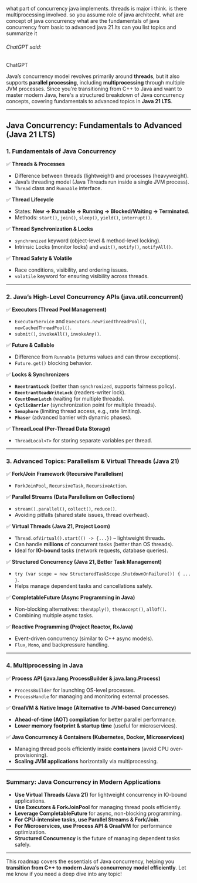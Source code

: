 what part of concurrency java implements. threads is major i think. is there multiprocessing involved. so you assume role of java architecht. what are concept of java concurrency what are the fundamentals of java concurrency from basic to advanced java 21.lts can you list topics and summarize it

###### ChatGPT said:

ChatGPT

Java’s concurrency model revolves primarily around **threads**, but it also supports **parallel processing**, including **multiprocessing** through multiple JVM processes. Since you're transitioning from C++ to Java and want to master modern Java, here's a structured breakdown of Java concurrency concepts, covering fundamentals to advanced topics in **Java 21 LTS**.

---

## **Java Concurrency: Fundamentals to Advanced (Java 21 LTS)**

### **1. Fundamentals of Java Concurrency**

✅ **Threads & Processes**

- Difference between threads (lightweight) and processes (heavyweight).
- Java’s threading model (Java Threads run inside a single JVM process).
- `Thread` class and `Runnable` interface.

✅ **Thread Lifecycle**

- States: **New → Runnable → Running → Blocked/Waiting → Terminated**.
- Methods: `start()`, `join()`, `sleep()`, `yield()`, `interrupt()`.

✅ **Thread Synchronization & Locks**

- `synchronized` keyword (object-level & method-level locking).
- Intrinsic Locks (monitor locks) and `wait()`, `notify()`, `notifyAll()`.

✅ **Thread Safety & Volatile**

- Race conditions, visibility, and ordering issues.
- `volatile` keyword for ensuring visibility across threads.

---

### **2. Java’s High-Level Concurrency APIs (java.util.concurrent)**

✅ **Executors (Thread Pool Management)**

- `ExecutorService` and `Executors.newFixedThreadPool()`, `newCachedThreadPool()`.
- `submit()`, `invokeAll()`, `invokeAny()`.

✅ **Future & Callable**

- Difference from `Runnable` (returns values and can throw exceptions).
- `Future.get()` blocking behavior.

✅ **Locks & Synchronizers**

- **`ReentrantLock`** (better than `synchronized`, supports fairness policy).
- **`ReentrantReadWriteLock`** (readers-writer lock).
- **`CountDownLatch`** (waiting for multiple threads).
- **`CyclicBarrier`** (synchronization point for multiple threads).
- **`Semaphore`** (limiting thread access, e.g., rate limiting).
- **`Phaser`** (advanced barrier with dynamic phases).

✅ **ThreadLocal (Per-Thread Data Storage)**

- `ThreadLocal<T>` for storing separate variables per thread.

---

### **3. Advanced Topics: Parallelism & Virtual Threads (Java 21)**

✅ **Fork/Join Framework (Recursive Parallelism)**

- `ForkJoinPool`, `RecursiveTask`, `RecursiveAction`.

✅ **Parallel Streams (Data Parallelism on Collections)**

- `stream().parallel()`, `collect()`, `reduce()`.
- Avoiding pitfalls (shared state issues, thread overhead).

✅ **Virtual Threads (Java 21, Project Loom)**

- `Thread.ofVirtual().start(() -> {...})` – lightweight threads.
- Can handle **millions** of concurrent tasks (better than OS threads).
- Ideal for **IO-bound** tasks (network requests, database queries).

✅ **Structured Concurrency (Java 21, Better Task Management)**

- `try (var scope = new StructuredTaskScope.ShutdownOnFailure()) { ... }`.
- Helps manage dependent tasks and cancellations safely.

✅ **CompletableFuture (Async Programming in Java)**

- Non-blocking alternatives: `thenApply()`, `thenAccept()`, `allOf()`.
- Combining multiple async tasks.

✅ **Reactive Programming (Project Reactor, RxJava)**

- Event-driven concurrency (similar to C++ async models).
- `Flux`, `Mono`, and backpressure handling.

---

### **4. Multiprocessing in Java**

✅ **Process API (java.lang.ProcessBuilder & java.lang.Process)**

- `ProcessBuilder` for launching OS-level processes.
- `ProcessHandle` for managing and monitoring external processes.

✅ **GraalVM & Native Image (Alternative to JVM-based Concurrency)**

- **Ahead-of-time (AOT) compilation** for better parallel performance.
- **Lower memory footprint & startup time** (useful for microservices).

✅ **Java Concurrency & Containers (Kubernetes, Docker, Microservices)**

- Managing thread pools efficiently inside **containers** (avoid CPU over-provisioning).
- **Scaling JVM applications** horizontally via multiprocessing.

---

### **Summary: Java Concurrency in Modern Applications**

- **Use Virtual Threads (Java 21)** for lightweight concurrency in IO-bound applications.
- **Use Executors & ForkJoinPool** for managing thread pools efficiently.
- **Leverage CompletableFuture** for async, non-blocking programming.
- **For CPU-intensive tasks, use Parallel Streams & Fork/Join**.
- **For Microservices, use Process API & GraalVM** for performance optimization.
- **Structured Concurrency** is the future of managing dependent tasks safely.

---

This roadmap covers the essentials of Java concurrency, helping you **transition from C++ to modern Java’s concurrency model efficiently**. Let me know if you need a deep dive into any topic!
